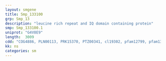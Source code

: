 ```yaml
---
layout: smgene
title: Smp_133100
grp: Smp_13
description: "leucine rich repeat and IQ domain containing protein"
smp: Smp_133100.1
uniprot: "G4V8E9"
length:  3009
cdd: "COG4886, PLN00113, PRK15370, PTZ00341, cl19302, pfam12799, pfam13855"
kk: ns
categories: sm
---
```

